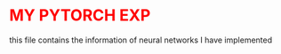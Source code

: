<h1 style="color:red;"> MY PYTORCH EXP</h1>

this file contains the information of neural networks I have implemented